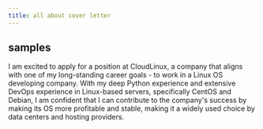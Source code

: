 ```yaml
---
title: all about cover letter
---
```


## samples

I am excited to apply for a position at CloudLinux, a company that aligns with one of my long-standing career goals - to work in a Linux OS developing company. With my deep Python experience and extensive DevOps experience in Linux-based servers, specifically CentOS and Debian, I am confident that I can contribute to the company's success by making its OS more profitable and stable, making it a widely used choice by data centers and hosting providers.
